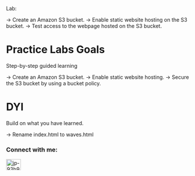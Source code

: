 Lab:

-> Create an Amazon S3 bucket.
-> Enable static website hosting on the S3 bucket.
-> Test access to the webpage hosted on the S3 bucket.

# Practice Labs Goals

Step-by-step guided learning

-> Create an Amazon S3 bucket.
-> Enable static website hosting.
-> Secure the S3 bucket by using a bucket policy.

# DYI

Build on what you have learned.

-> Rename index.html to waves.html

<h3 align="left">Connect with me:</h3>
<p align="left">
<a href="https://www.linkedin.com/in/jorluis-perales-93b92096/" target="blank"><img align="center" src="https://raw.githubusercontent.com/rahuldkjain/github-profile-readme-generator/master/src/images/icons/Social/linked-in-alt.svg" alt="jp-93b92096" height="30" width="40" /></a>
</p>
